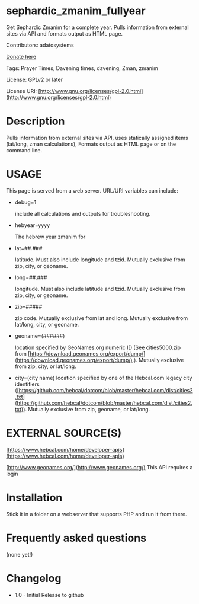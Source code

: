 # sephardic_zmanim_fullyear

Get Sephardic Zmanim for a complete year. Pulls information from external sites via API and formats output as HTML page.

Contributors: adatosystems

[Donate here](http://adatosystems.com)

Tags: Prayer Times, Davening times, davening, Zman, zmanim

License: GPLv2 or later

License URI: [http://www.gnu.org/licenses/gpl-2.0.html](http://www.gnu.org/licenses/gpl-2.0.html)

# Description
Pulls information from external sites via API, uses statically assigned items (lat/long, zman calculations), Formats output as HTML page or on the command line.

# USAGE
This page is served from a web server. URL/URI variables can include:

* debug=1

   include all calculations and outputs for troubleshooting.

* hebyear=yyyy

   The hebrew year zmanim for

* lat=##.###

   latitude. Must also include longitude and tzid. Mutually exclusive from zip, city, or geoname.

* long=##.###

   longitude. Must also include latitude and tzid. Mutually exclusive from zip, city, or geoname.

* zip=#####

   zip code. Mutually exclusive from lat and long. Mutually exclusive from lat/long, city, or geoname.

* geoname=(######)

   location specified by GeoNames.org numeric ID (See cities5000.zip from [https://download.geonames.org/export/dump/](https://download.geonames.org/export/dump/).). Mutually exclusive from zip, city, or lat/long.

* city=(city name)
   location specified by one of the Hebcal.com legacy city identifiers ([https://github.com/hebcal/dotcom/blob/master/hebcal.com/dist/cities2.txt](https://github.com/hebcal/dotcom/blob/master/hebcal.com/dist/cities2.txt)). Mutually exclusive from zip, geoname, or lat/long.

# EXTERNAL SOURCE(S)
[https://www.hebcal.com/home/developer-apis](https://www.hebcal.com/home/developer-apis)

[http://www.geonames.org/](http://www.geonames.org/) This API requires a login


# Installation
Stick it in a folder on a webserver that supports PHP and run it from there.

# Frequently asked questions

(none yet!)

# Changelog
* 1.0 - Initial Release to github

